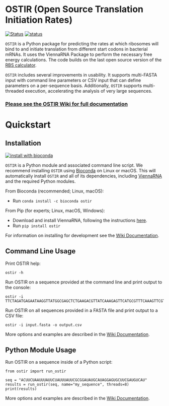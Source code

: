 # OSTIR (Open Source Translation Initiation Rates)
[![Status](https://github.com/barricklab/ostir/actions/workflows/package_and_test.yml/badge.svg)](https://github.com/barricklab/ostir/actions/workflows/package_and_test.yml) [![status](https://joss.theoj.org/papers/43d02b32408a161e608b886f63e753c1/status.svg)](https://joss.theoj.org/papers/43d02b32408a161e608b886f63e753c1)


`OSTIR` is a
Python package for predicting the rates at which ribosomes will bind to and initiate
translation from different start codons in bacterial mRNAs. It uses the ViennaRNA Package to perform 
the necessary free energy calculations. The code builds on the last open source version of the
[RBS calculator](https://github.com/hsalis/Ribosome-Binding-Site-Calculator-v1.0).

`OSTIR` includes several improvements in usability. It supports multi-FASTA
input with command line parameters or CSV input that can define
parameters on a per-sequence basis. Additionally, `OSTIR` supports multi-threaded
execution, accelerating the analysis of very large sequences.

### [Please see the OSTIR Wiki for full documentation](https://github.com/barricklab/ostir/wiki)

# Quickstart

## Installation
[![install with bioconda](https://img.shields.io/badge/install%20with-bioconda-brightgreen.svg?style=flat)](http://bioconda.github.io/recipes/ostir/README.html)

`OSTIR` is a Python module and associated command line script. We recommend installing `OSTIR` using [Bioconda](https://bioconda.github.io/) on Linux or macOS. This will automatically install `OSTIR` and all of its dependencies, including [ViennaRNA](https://www.tbi.univie.ac.at/RNA/) and the required Python modules.

From Bioconda (recommended; Linux, macOS):
- Run `conda install -c bioconda ostir`

From Pip (for experts; Linux, macOS, Windows):
- Download and install ViennaRNA, following the instructions [here](https://www.tbi.univie.ac.at/RNA/).
- Run `pip install ostir`

For information on installing for development see the [Wiki Documentation](https://github.com/barricklab/ostir/wiki/Installation).

## Command Line Usage

Print OSTIR help:
```
ostir -h
```

Run OSTIR on a sequence provided at the command line and print output to the console:
```
ostir -i TTCTAGATGAGAATAAGGTTATGGCGAGCTCTGAAGACGTTATCAAAGAGTTCATGCGTTTCAAAGTTCGTATGGAAGGT
```

Run OSTIR on all sequences provided in a FASTA file and print output to a CSV file:
```
ostir -i input.fasta -o output.csv
```

More options and examples are described in the [Wiki Documentation](https://github.com/barricklab/ostir/wiki/Command-Line-Usage).

## Python Module Usage

Run OSTIR on a sequence inside of a Python script:

```python3
from ostir import run_ostir

seq = "ACUUCUAAUUUAUUCUAUUUAUUCGCGGAUAUGCAUAGGAGUGCUUCGAUGUCAU"
results = run_ostir(seq, name="my_sequence", threads=8)
print(results)
```

More options and examples are described in the [Wiki Documentation](https://github.com/barricklab/ostir/wiki/Python-Module-Usage).

